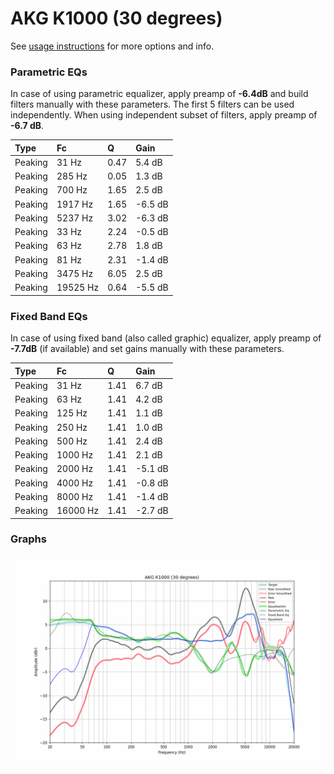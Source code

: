 # AKG K1000 (30 degrees)
See [usage instructions](https://github.com/jaakkopasanen/AutoEq#usage) for more options and info.

### Parametric EQs
In case of using parametric equalizer, apply preamp of **-6.4dB** and build filters manually
with these parameters. The first 5 filters can be used independently.
When using independent subset of filters, apply preamp of **-6.7 dB**.

| Type    | Fc       |    Q | Gain    |
|:--------|:---------|:-----|:--------|
| Peaking | 31 Hz    | 0.47 | 5.4 dB  |
| Peaking | 285 Hz   | 0.05 | 1.3 dB  |
| Peaking | 700 Hz   | 1.65 | 2.5 dB  |
| Peaking | 1917 Hz  | 1.65 | -6.5 dB |
| Peaking | 5237 Hz  | 3.02 | -6.3 dB |
| Peaking | 33 Hz    | 2.24 | -0.5 dB |
| Peaking | 63 Hz    | 2.78 | 1.8 dB  |
| Peaking | 81 Hz    | 2.31 | -1.4 dB |
| Peaking | 3475 Hz  | 6.05 | 2.5 dB  |
| Peaking | 19525 Hz | 0.64 | -5.5 dB |

### Fixed Band EQs
In case of using fixed band (also called graphic) equalizer, apply preamp of **-7.7dB**
(if available) and set gains manually with these parameters.

| Type    | Fc       |    Q | Gain    |
|:--------|:---------|:-----|:--------|
| Peaking | 31 Hz    | 1.41 | 6.7 dB  |
| Peaking | 63 Hz    | 1.41 | 4.2 dB  |
| Peaking | 125 Hz   | 1.41 | 1.1 dB  |
| Peaking | 250 Hz   | 1.41 | 1.0 dB  |
| Peaking | 500 Hz   | 1.41 | 2.4 dB  |
| Peaking | 1000 Hz  | 1.41 | 2.1 dB  |
| Peaking | 2000 Hz  | 1.41 | -5.1 dB |
| Peaking | 4000 Hz  | 1.41 | -0.8 dB |
| Peaking | 8000 Hz  | 1.41 | -1.4 dB |
| Peaking | 16000 Hz | 1.41 | -2.7 dB |

### Graphs
![](./AKG%20K1000%20(30%20degrees).png)